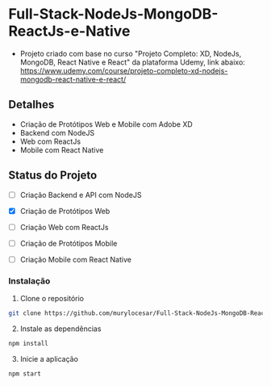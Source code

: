 
# Full-Stack-NodeJs-MongoDB-ReactJs-e-Native
* Projeto criado com base no curso "Projeto Completo: XD, NodeJs, MongoDB, React Native e React" da plataforma Udemy, link abaixo:
https://www.udemy.com/course/projeto-completo-xd-nodejs-mongodb-react-native-e-react/


## Detalhes

* Criação de Protótipos Web e Mobile com Adobe XD
* Backend com NodeJS
* Web com ReactJs
* Mobile com React Native


## Status do Projeto

- [ ] Criação Backend e API com NodeJS
- [x] Criação de Protótipos Web
- [ ] Criação Web com ReactJs
- [ ] Criação de Protótipos Mobile 
- [ ] Criação Mobile com React Native


### Instalação
1. Clone o repositório
```bash
git clone https://github.com/murylocesar/Full-Stack-NodeJs-MongoDB-ReactJs-e-Native.git
```

2. Instale as dependências
```bash
npm install
```

3. Inicie a aplicação
```bash
npm start
```